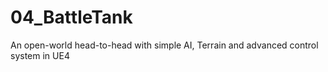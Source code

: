 # 04_BattleTank
An open-world head-to-head with simple AI, Terrain and advanced control system in UE4
